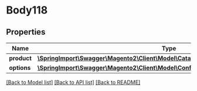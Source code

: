# Body118

## Properties
Name | Type | Description | Notes
------------ | ------------- | ------------- | -------------
**product** | [**\SpringImport\Swagger\Magento2\Client\Model\CatalogDataProductInterface**](CatalogDataProductInterface.md) |  | 
**options** | [**\SpringImport\Swagger\Magento2\Client\Model\ConfigurableProductDataOptionInterface[]**](ConfigurableProductDataOptionInterface.md) |  | 

[[Back to Model list]](../README.md#documentation-for-models) [[Back to API list]](../README.md#documentation-for-api-endpoints) [[Back to README]](../README.md)


